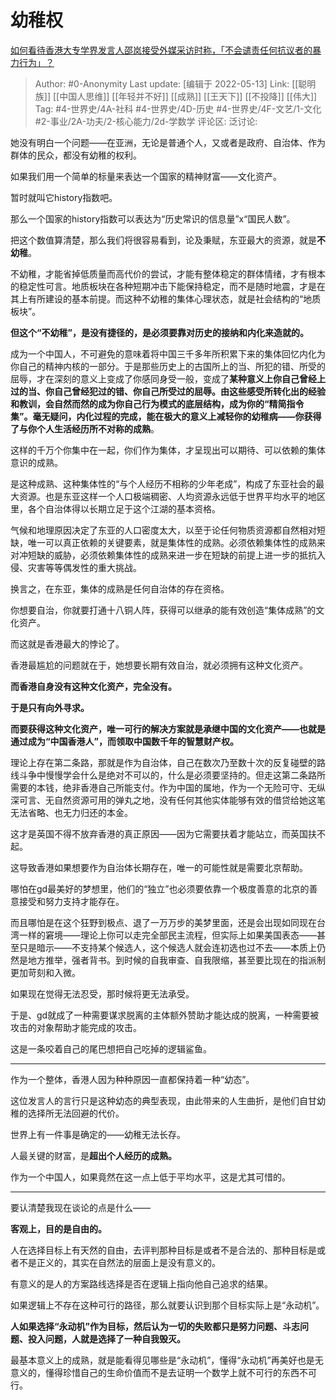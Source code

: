 # 幼稚权
[如何看待香港大专学界发言人邵岚接受外媒采访时称，「不会谴责任何抗议者的暴力行为」？](https://www.zhihu.com/question/355613206/answer/893427036)

> Author: #0-Anonymity
> Last update: [编辑于 2022-05-13]
> Link: [[聪明族]] [[中国人思维]] [[年轻并不好]] [[成熟]] [[王天下]] [[不投降]] [[伟大]]
> Tag: #4-世界史/4A-社科 #4-世界史/4D-历史 #4-世界史/4F-文艺/1-文化 #2-事业/2A-功夫/2-核心能力/2d-学数学
> 评论区:
> 泛讨论:

她没有明白一个问题——在亚洲，无论是普通个人，又或者是政府、自治体、作为群体的民众，都没有幼稚的权利。

如果我们用一个简单的标量来表达一个国家的精神财富——文化资产。

暂时就叫它history指数吧。

那么一个国家的history指数可以表达为“历史常识的信息量”x“国民人数”。

把这个数值算清楚，那么我们将很容易看到，论及秉赋，东亚最大的资源，就是**不幼稚**。

不幼稚，才能省掉低质量而高代价的尝试，才能有整体稳定的群体情绪，才有根本的稳定性可言。地质板块在各种短期冲击下能保持稳定，而不是随时地震，才是在其上有所建设的基本前提。而这种不幼稚的集体心理状态，就是社会结构的“地质板块”。

**但这个“不幼稚”，是没有捷径的，是必须要靠对历史的接纳和内化来造就的。**

成为一个中国人，不可避免的意味着将中国三千多年所积累下来的集体回忆内化为你自己的精神内核的一部分。于是那些历史上的古国所上的当、所犯的错、所受的屈辱，才在深刻的意义上变成了你感同身受一般，变成了**某种意义上你自己曾经上过的当、你自己曾经犯过的错、你自己所受过的屈辱。**由这些感受所转化出的经验和教训，会自然而然的成为你自己行为模式的底层结构，成为你的“精简指令集”。毫无疑问，内化过程的完成，能在极大的意义上减轻你的幼稚病——你获得了**与你个人生活经历所不对称的成熟**。

这样的千万个你集中在一起，你们作为集体，才呈现出可以期待、可以依赖的集体意识的成熟。

是这种成熟、这种集体性的“与个人经历不相称的少年老成”，构成了东亚社会的最大资源。也是东亚这样一个人口极端稠密、人均资源永远低于世界平均水平的地区里，各个自治体得以长期立足于这个江湖的基本资格。

气候和地理原因决定了东亚的人口密度太大，以至于论任何物质资源都自然相对短缺，唯一可以真正依赖的关键要素，就是集体性的成熟。必须依赖集体性的成熟来对冲短缺的威胁，必须依赖集体性的成熟来进一步在短缺的前提上进一步的抵抗入侵、灾害等等偶发性的重大挑战。

换言之，在东亚，集体的成熟是任何自治体的存在资格。

你想要自治，你就要打通十八铜人阵，获得可以继承的能有效创造“集体成熟”的文化资产。

而这就是香港最大的悖论了。

香港最尴尬的问题就在于，她想要长期有效自治，就必须拥有这种文化资产。

**而香港自身没有这种文化资产，完全没有。**

**于是只有向外寻求。**

**而要获得这种文化资产，唯一可行的解决方案就是承继中国的文化资产——也就是通过成为“中国香港人”，而领取中国数千年的智慧财产权。**

理论上存在第二条路，那就是作为自治体，自己在数次乃至数十次的反复碰壁的路线斗争中慢慢学会什么是绝对不可以的，什么是必须要坚持的。但走这第二条路所需要的本钱，绝非香港自己所能支付。作为中国的属地，作为一个无险可守、无纵深可言、无自然资源可用的弹丸之地，没有任何其他实体能够有效的借贷给她这笔无法省略、也无力归还的本金。

这才是英国不得不放弃香港的真正原因——因为它需要扶着才能站立，而英国扶不起。

这导致香港如果想要作为自治体长期存在，唯一的可能性就是需要北京帮助。

哪怕在gd最美好的梦想里，他们的“独立”也必须要依靠一个极度善意的北京的善意接受和努力支持才能存在。

而且哪怕是在这个狂野到极点、退了一万万步的美梦里面，还是会出现如同现在台湾一样的窘境——理论上你可以走完全部民主流程，但实际上如果美国表态——甚至只是暗示——不支持某个候选人，这个候选人就会连初选也过不去——本质上仍然是地方推举，强者背书。到时候的自我审查、自我限缩，甚至要比现在的指派制更加苛刻和入微。

如果现在觉得无法忍受，那时候将更无法承受。

于是、gd就成了一种需要谋求脱离的主体额外赞助才能达成的脱离，一种需要被攻击的对象帮助才能完成的攻击。

这是一条咬着自己的尾巴想把自己吃掉的逻辑鲨鱼。

---

作为一个整体，香港人因为种种原因一直都保持着一种“幼态”。

这位发言人的言行只是这种幼态的典型表现，由此带来的人生曲折，是他们自甘幼稚的选择所无法回避的代价。

世界上有一件事是确定的——幼稚无法长存。

人最关键的财富，是**超出个人经历的成熟。**

作为一个中国人，如果竟然在这一点上低于平均水平，这是尤其可惜的。

---

要认清楚我现在谈论的点是什么——

**客观上，目的是自由的。**

人在选择目标上有天然的自由，去评判那种目标是或者不是合法的、那种目标是或者不是正义的，其实在自然法的层面上是没有意义的。

有意义的是人的方案路线选择是否在逻辑上指向他自己追求的结果。

如果逻辑上不存在这种可行的路径，那么就要认识到那个目标实际上是“永动机”。

**人如果选择“永动机”作为目标，然后认为一切的失败都只是努力问题、斗志问题、投入问题，人就是选择了一种自我毁灭。**

最基本意义上的成熟，就是能看得见哪些是“永动机”，懂得“永动机”再美好也是无意义的，懂得珍惜自己的生命价值而不是去证明一个数学上就不可行的东西不可行。
